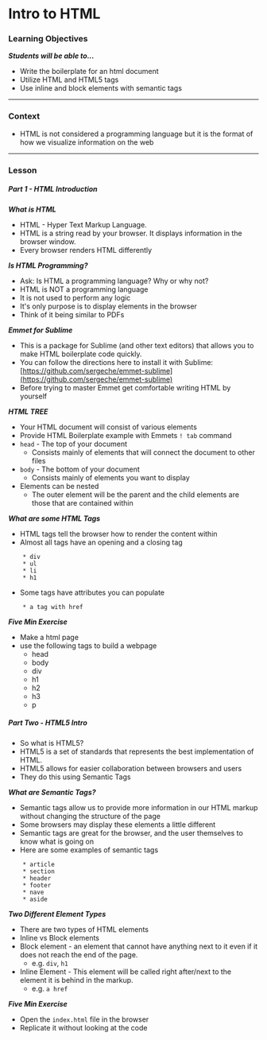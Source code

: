 # Intro to HTML 

### Learning Objectives
***Students will be able to...***

* Write the boilerplate for an html document
* Utilize HTML and HTML5 tags
* Use inline and block elements with semantic tags

---
### Context

* HTML is not considered a programming language but it is the format of how we visualize information on the web

---
### Lesson

##### Part 1 - HTML Introduction

***What is HTML***

* HTML - Hyper Text Markup Language.
* HTML is a string read by your browser. It displays information in the browser window.
* Every browser renders HTML differently

***Is HTML Programming?***

* Ask: Is HTML a programming language? Why or why not?
* HTML is NOT a programming language
* It is not used to perform any logic
* It's only purpose is to display elements in the browser
* Think of it being similar to PDFs

***Emmet for Sublime***

* This is a package for Sublime (and other text editors) that allows you to make HTML boilerplate code quickly.
* You can follow the directions here to install it with Sublime: [https://github.com/sergeche/emmet-sublime](https://github.com/sergeche/emmet-sublime)
* Before trying to master Emmet get comfortable writing HTML by yourself

***HTML TREE***

* Your HTML document will consist of various elements
* Provide HTML Boilerplate example with Emmets `! tab` command
* `head` - The top of your document
	* Consists mainly of elements that will connect the document to other files
* `body` - The bottom of your document
	* Consists mainly of elements you want to display
* Elements can be nested
	* The outer element will be the parent and the child elements are those that are contained within

***What are some HTML Tags***

* HTML tags tell the browser how to render the content within
* Almost all tags have an opening and a closing tag

```
	* div
	* ul
	* li
	* h1
```
* Some tags have attributes you can populate

```
	* a tag with href
```

***Five Min Exercise***

* Make a html page
* use the following tags to build a webpage
	* head
	* body
	* div
	* h1
	* h2
	* h3
	* p

##### Part Two - HTML5 Intro

* So what is HTML5?
* HTML5 is a set of standards that represents the best implementation of HTML.
* HTML5 allows for easier collaboration between browsers and users
* They do this using Semantic Tags

***What are Semantic Tags?***

* Semantic tags allow us to provide more information in our HTML markup without changing the structure of the page
* Some browsers may display these elements a little different
* Semantic tags are great for the browser, and the user themselves to know what is going on
* Here are some examples of semantic tags

```
	* article
	* section
	* header
	* footer
	* nave
	* aside
```

***Two Different Element Types***

* There are two types of HTML elements
* Inline vs Block elements
* Block element - an element that cannot have anything next to it even if it does not reach the end of the page.
	* e.g. `div`, `h1`
* Inline Element - This element will be called right after/next to the element it is behind in the markup.
	* e.g. `a href`


***Five Min Exercise***

* Open the `index.html` file in the browser
* Replicate it without looking at the code
